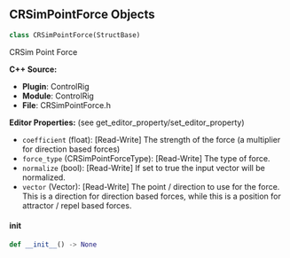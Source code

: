 ## CRSimPointForce Objects

```python
class CRSimPointForce(StructBase)
```

CRSim Point Force

**C++ Source:**

- **Plugin**: ControlRig
- **Module**: ControlRig
- **File**: CRSimPointForce.h

**Editor Properties:** (see get_editor_property/set_editor_property)

- ``coefficient`` (float):  [Read-Write] The strength of the force (a multiplier for direction based forces)
- ``force_type`` (CRSimPointForceType):  [Read-Write] The type of force.
- ``normalize`` (bool):  [Read-Write] If set to true the input vector will be normalized.
- ``vector`` (Vector):  [Read-Write] The point / direction to use for the force.
  This is a direction for direction based forces,
  while this is a position for attractor / repel based forces.

<a id="unreal.CRSimPointForce.__init__"></a>

#### __init__

```python
def __init__() -> None
```

<a id="unreal.RigModuleReference"></a>